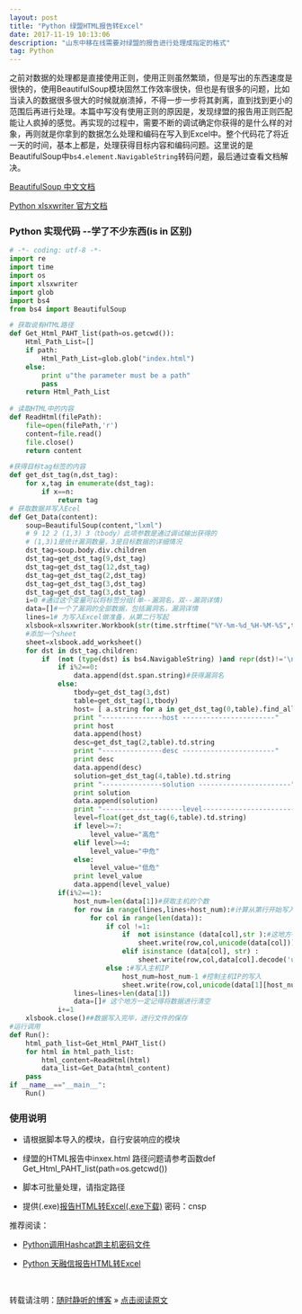 ```yaml
---
layout: post
title: "Python 绿盟HTML报告转Excel"
date: 2017-11-19 10:13:06 
description: "山东中移在线需要对绿盟的报告进行处理成指定的格式"
tag: Python
---
```


之前对数据的处理都是直接使用正则，使用正则虽然繁琐，但是写出的东西速度是很快的，使用BeautifulSoup模块固然工作效率很快，但也是有很多的问题，比如当读入的数据很多很大的时候就崩溃掉，不得一步一步将其剥离，直到找到更小的范围后再进行处理。本篇中写没有使用正则的原因是，发现绿盟的报告用正则匹配能让人疯掉的感觉。再实现的过程中，需要不断的调试确定你获得的是什么样的对象，再则就是你拿到的数据怎么处理和编码在写入到Excel中。整个代码花了将近一天的时间，基本上都是，处理获得目标内容和编码问题。这里说的是BeautifulSoup中`bs4.element.NavigableString`转码问题，最后通过查看文档解决。

[BeautifulSoup 中文文档](https://www.crummy.com/software/BeautifulSoup/bs4/doc/index.zh.html)

[Python xlsxwriter 官方文档](https://xlsxwriter.readthedocs.io/)

### Python 实现代码 --学了不少东西(is in 区别)
```Python
# -*- coding: utf-8 -*-
import re
import time
import os
import xlsxwriter
import glob
import bs4
from bs4 import BeautifulSoup

# 获取说有HTML路径
def Get_Html_PAHT_list(path=os.getcwd()):
    Html_Path_List=[]
    if path:
        Html_Path_List=glob.glob("index.html")
    else:
        print u"the parameter must be a path"
        pass
    return Html_Path_List
    
# 读取HTML中的内容
def ReadHtml(filePath):
    file=open(filePath,'r')
    content=file.read()
    file.close()
    return content

#获得目标tag标签的内容
def get_dst_tag(n,dst_tag):
    for x,tag in enumerate(dst_tag):
        if x==n:
            return tag
# 获取数据并写入Ecel
def Get_Data(content):
    soup=BeautifulSoup(content,"lxml")
    # 9 12 2 (1,3) 3（tbody）此项参数是通过调试输出获得的
    # (1,3)1是统计漏洞数量，3是目标数据的详细情况
    dst_tag=soup.body.div.children
    dst_tag=get_dst_tag(9,dst_tag)
    dst_tag=get_dst_tag(12,dst_tag)
    dst_tag=get_dst_tag(2,dst_tag)
    dst_tag=get_dst_tag(3,dst_tag)
    dst_tag=get_dst_tag(3,dst_tag)
    i=0 #通过这个变量可以将标签分组(单--漏洞名，双--漏洞详情)
    data=[]#一个了漏洞的全部数据，包括漏洞名，漏洞详情
    lines=1# 为写入Excel做准备，从第二行写起
    xlsbook=xlsxwriter.Workbook(str(time.strftime("%Y-%m-%d_%H-%M-%S",time.localtime())+".xlsx"))
    #添加一个sheet
    sheet=xlsbook.add_worksheet()
    for dst in dst_tag.children:
        if  (not (type(dst) is bs4.NavigableString) )and repr(dst)!='\n':
            if i%2==0:
                data.append(dst.span.string)#获得漏洞名
            else:
                tbody=get_dst_tag(3,dst)
                table=get_dst_tag(1,tbody)
                host= [ a.string for a in get_dst_tag(0,table).find_all("a")]
                print "---------------host -----------------------"
                print host
                data.append(host)
                desc=get_dst_tag(2,table).td.string
                print "---------------desc -----------------------"
                print desc
                data.append(desc)
                solution=get_dst_tag(4,table).td.string
                print "---------------solution -----------------------"
                print solution
                data.append(solution)
                print "--------------------level--------------------------"
                level=float(get_dst_tag(6,table).td.string)
                if level>=7:
                    level_value="高危"
                elif level>=4:
                    level_value="中危"
                else:
                    level_value="低危"
                print level_value
                data.append(level_value)
            if(i%2==1):
                host_num=len(data[1])#获取主机的个数
                for row in range(lines,lines+host_num):#计算从第行开始写入，写几行
                    for col in range(len(data)):
                        if col !=1:
                            if  not isinstance (data[col],str ):#这地方有坑，一定要判断
                                sheet.write(row,col,unicode(data[col]))#写入主主机IP外的其他信息
                            elif isinstance (data[col], str) :
                                sheet.write(row,col,data[col].decode('utf8'))#写入主机信息
                        else :#写入主机IP
                            host_num=host_num-1 #控制主机IP的写入
                            sheet.write(row,col,unicode(data[1][host_num]))
                lines=lines+len(data[1])
                data=[]# 这个地方一定记得将数据进行清空 
            i+=1
    xlsbook.close()##数据写入完毕，进行文件的保存
#运行调用
def Run():
    html_path_list=Get_Html_PAHT_list()
    for html in html_path_list:
        html_content=ReadHtml(html)
        data_list=Get_Data(html_content)
    pass
if __name__=="__main__":
    Run()
```

### 使用说明

- 请根据脚本导入的模块，自行安装响应的模块

- 绿盟的HTML报告中inxex.html 路径问题请参考函数def Get_Html_PAHT_list(path=os.getcwd())

- 脚本可批量处理，请指定路径

- 提供(.exe)[报告HTML转Excel(.exe下载)](http://pan.baidu.com/s/1c2tqz4W ) 密码：cnsp


推荐阅读：

- [Python调用Hashcat跑主机密码文件](http://ssjt21.github.io/2017/11/Python_Hashcatshell/)

- [Python 天融信报告HTML转Excel](http://ssjt21.github.io/2017/11/Python_Hashcatshell/)

<br>

转载请注明：[随时静听的博客](http://ssjt21.github.io) » [点击阅读原文](http://ssjt21.github.io/2017/11/Python_NSFOCUS_To_Excel/)
